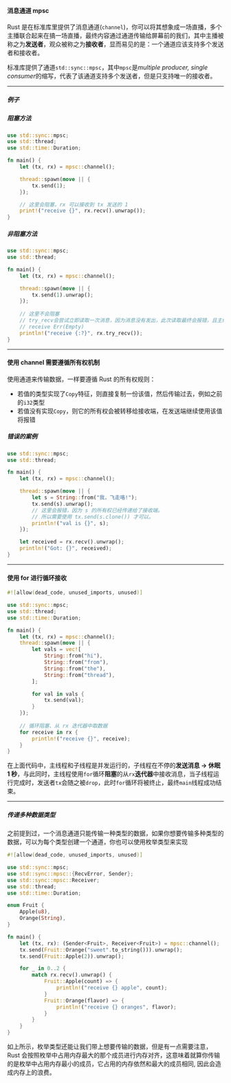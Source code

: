 #### 消息通道 mpsc

Rust 是在标准库里提供了消息通道(`channel`)，你可以将其想象成一场直播，多个主播联合起来在搞一场直播，最终内容通过通道传输给屏幕前的我们，其中主播被称之为**发送者**，观众被称之为**接收者**，显而易见的是：一个通道应该支持多个发送者和接收者。

标准库提供了通道`std::sync::mpsc`，其中`mpsc`是*multiple producer, single consumer*的缩写，代表了该通道支持多个发送者，但是只支持唯一的接收者。

---

##### 例子 

##### 阻塞方法

```rust
use std::sync::mpsc;
use std::thread;
use std::time::Duration;

fn main() {
    let (tx, rx) = mpsc::channel();

    thread::spawn(move || {
        tx.send(1);
    });

    // 这里会阻塞，rx 可以接收到 tx 发送的 1
    print!("receive {}", rx.recv().unwrap());
}
```

##### 非阻塞方法

```rust
use std::sync::mpsc;
use std::thread;

fn main() {
    let (tx, rx) = mpsc::channel();

    thread::spawn(move || {
        tx.send(1).unwrap();
    });
		
  	// 这里不会阻塞
  	// try_recv会尝试立即读取一次消息，因为消息没有发出，此次读取最终会报错，且主线程运行结束
  	// receive Err(Empty)
    println!("receive {:?}", rx.try_recv());
}


```

---

#### 使用 channel 需要遵循所有权机制

使用通道来传输数据，一样要遵循 Rust 的所有权规则：

- 若值的类型实现了`Copy`特征，则直接复制一份该值，然后传输过去，例如之前的`i32`类型
- 若值没有实现`Copy`，则它的所有权会被转移给接收端，在发送端继续使用该值将报错

##### 错误的案例

```rust
use std::sync::mpsc;
use std::thread;

fn main() {
    let (tx, rx) = mpsc::channel();

    thread::spawn(move || {
        let s = String::from("我，飞走咯!");
        tx.send(s).unwrap();
      	// 这里会报错，因为 s 的所有权已经传递给了接收端。
      	// 所以需要使用 tx.send(s.clone()) 才可以。
        println!("val is {}", s);  
    });

    let received = rx.recv().unwrap();
    println!("Got: {}", received);
}

```

---

#### 使用 for 进行循环接收

```rust
#![allow(dead_code, unused_imports, unused)]

use std::sync::mpsc;
use std::thread;
use std::time::Duration;

fn main() {
    let (tx, rx) = mpsc::channel();
    thread::spawn(move || {
        let vals = vec![
            String::from("hi"),
            String::from("from"),
            String::from("the"),
            String::from("thread"),
        ];

        for val in vals {
            tx.send(val);
        }
    });
		
  	// 循环阻塞、从 rx 迭代器中取数据
    for receive in rx {
        println!("receive {}", receive);
    }
}
```

在上面代码中，主线程和子线程是并发运行的，子线程在不停的**发送消息 -> 休眠 1 秒**，与此同时，主线程使用`for`循环**阻塞**的从`rx`**迭代器**中接收消息，当子线程运行完成时，发送者`tx`会随之被`drop`，此时`for`循环将被终止，最终`main`线程成功结束。

---

##### 传递多种数据类型

之前提到过，一个消息通道只能传输一种类型的数据，如果你想要传输多种类型的数据，可以为每个类型创建一个通道，你也可以使用枚举类型来实现

```rust
#![allow(dead_code, unused_imports, unused)]

use std::sync::mpsc;
use std::sync::mpsc::{RecvError, Sender};
use std::sync::mpsc::Receiver;
use std::thread;
use std::time::Duration;

enum Fruit {
    Apple(u8),
    Orange(String),
}

fn main() {
    let (tx, rx): (Sender<Fruit>, Receiver<Fruit>) = mpsc::channel();
    tx.send(Fruit::Orange("sweet".to_string())).unwrap();
    tx.send(Fruit::Apple(2)).unwrap();

    for _ in 0..2 {
        match rx.recv().unwrap() {
            Fruit::Apple(count) => {
                println!("receive {} apple", count);
            }
            Fruit::Orange(flavor) => {
                println!("receive {} oranges", flavor);
            }
        }
    }
}

```

如上所示，枚举类型还能让我们带上想要传输的数据，但是有一点需要注意，Rust 会按照枚举中占用内存最大的那个成员进行内存对齐，这意味着就算你传输的是枚举中占用内存最小的成员，它占用的内存依然和最大的成员相同, 因此会造成内存上的浪费。